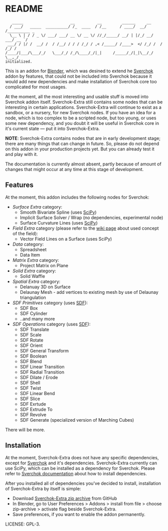 README
======

```
   _____                     __          __         ______     __            
  / ___/   _____  __________/ /_  ____  / /__      / ____/  __/ /__________ _
  \__ \ | / / _ \/ ___/ ___/ __ \/ __ \/ //_/_____/ __/ | |/_/ __/ ___/ __ `/
 ___/ / |/ /  __/ /  / /__/ / / / /_/ / ,< /_____/ /____>  </ /_/ /  / /_/ / 
/____/|___/\___/_/   \___/_/ /_/\____/_/|_|     /_____/_/|_|\__/_/   \__,_/
initialized.
```

This is an addon for [Blender][1], which was desined to extend he [Sverchok][2]
addon by features, that could not be included into Sverchok because it would
add new dependencies and make installation of Sverchok core too complicated for
most usages.

At the moment, all the most interesting and usable stuff is moved into Sverchok
addon itself. Sverchok-Extra still contains some nodes that can be interesting
in certain applications. Sverchok-Extra will continue to exist as a sandbox, or
a nursery, for new Sverchok nodes. If you have an idea for a node, which is too
complex to be a scripted node, but too young, or uses some new dependency, and
you doubt it will be useful in Sverchok core in it's current state — put it
into Sverchok-Extra.

**NOTE**: Sverchok-Extra contains nodes that are in early development stage; there are
many things that can change in future. So, please do not depend on this addon
in your production projects yet. But you can already test it and play with it.

The documentation is currently almost absent, partly because of amount of
changes that might occur at any time at this stage of development.

Features
--------

At the moment, this addon includes the following nodes for Sverchok:

* *Surface Extra* category:
  * Smooth Bivariate Spline (uses [SciPy][3])
  * Implicit Surface Solver / Wrap (no dependencies, experimental node)
  * Surface Curvature Lines (uses [SciPy][3])
* *Field Extra* category (please refer to the [wiki page][5] about used concept of the field):
  * Vector Field Lines on a Surface (uses SciPy)
* *Data* category:
  * Spreadsheet
  * Data Item
* *Matrix Extra* category:
  * Project Matrix on Plane
* *Solid Extra* category:
  * Solid Waffle
* *Spatial Extra* category:
  * Delanuay 3D on Surface
  * Delaunay Mesh - add vertices to existing mesh by use of Delaunay triangulation
* *SDF Primitives* category (uses [SDF][7]):
  * SDF Box
  * SDF Cylinder
  * ..and many more
* *SDF Operations* category (uses [SDF][7]):
  * SDF Translate
  * SDF Scale
  * SDF Rotate
  * SDF Orient
  * SDF General Transform
  * SDF Boolean
  * SDF Blend
  * SDF Linear Transition
  * SDF Radial Transition
  * SDF Dilate / Erode
  * SDF Shell
  * SDF Twist
  * SDF Linear Bend
  * SDF Slice
  * SDF Exrtude
  * SDF Extrude To
  * SDF Revolve
  * SDF Generate (specialized version of Marching Cubes)

There will be more.

Installation
------------

At the moment, Sverchok-Extra does not have any specific dependencies, except
for [Sverchok][2] and it's dependencies. Sverchok-Extra currently can use
SciPy, which can be installed as a dependency for Sverchok. Please refer to
[Sverchok documentation][6] about how to install dependencies.

After you installed all of dependencies you've decided to install, installation
of Sverchok-Extra by itself is simple:

* Download [Sverchok-Extra zip archive][4] from GitHub
* In Blender, go to User Preferences > Addons > install from file > choose
  zip-archive > activate flag beside Sverchok-Extra.
* Save preferences, if you want to enable the addon permanently.

LICENSE: GPL-3.

[1]: http://blender.org
[2]: https://github.com/nortikin/sverchok
[3]: https://scipy.org/
[4]: https://github.com/portnov/sverchok-extra/archive/master.zip
[5]: https://github.com/portnov/sverchok-extra/wiki/Fields
[6]: https://github.com/nortikin/sverchok/wiki/Dependencies
[7]: https://github.com/fogleman/sdf


